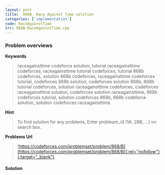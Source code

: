 ```yaml
---
layout: post
title:  868B. Race Against Time solution
categories: ['implementation']
code: RaceAgainstTime
src: 868B-RaceAgainstTime.cpp
---
```

### **Problem overviews**

**Keywords**
> raceagainsttime codeforce solution, tutorial raceagainsttime codeforces, raceagainsttime tutorial codeforces, tutorial 868b codeforces, solution 868b codeforces, raceagainsttime codeforces tutorial, codeforces 868b solution, codeforces solution 868b, 868b tutorial codeforces, solution raceagainsttime codeforces, codeforces raceagainsttime solution, codeforces solution raceagainsttime, 868b codeforces tutorial, solution codeforces 868b, 868b codeforce solution, solution codeforces raceagainsttime

**Hint**
> To find solution for any problems, Enter probleam_id (1A, 28B, ...) on search box. 

**Problems Url**
> [https://codeforces.com/problemset/problem/868/B](https://codeforces.com/problemset/problem/868/B){:rel="nofollow"}{:target="_blank"}

#### **Solution**



